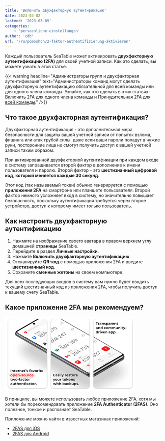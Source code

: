 ```yaml
---
title: 'Включить двухфакторную аутентификацию'
date: 2023-03-02
lastmod: '2023-03-09'
categories:
    - 'persoenliche-einstellungen'
author: 'cdb'
url: '/ru/pomoshch/2-faktor-authentifizierung-aktivieren'
---
```


Каждый пользователь SeaTable может активировать **двухфакторную аутентификацию (2FA)** для своей учетной записи. Как это сделать, вы можете узнать в этой статье.

{{< warning  headline="Администраторы групп и двухфакторная аутентификация"  text="Администраторы команд могут сделать двухфакторную аутентификацию обязательной для всей команды или для одного члена команды. Узнайте, как это сделать в этих статьях: [Включить 2FA для одного члена команды](https://seatable.io/ru/docs/teamverwaltung/zwei-faktor-authentifizierung-fuer-ein-teammitglied-aktivieren/) и [Принудительная 2FA для всей команды](https://seatable.io/ru/docs/teamverwaltung/zwei-faktor-authentifizierung-fuer-das-gesamte-team-erzwingen/)." />}}

## Что такое двухфакторная аутентификация?

Двухфакторная аутентификация - это дополнительная мера безопасности для защиты вашей учетной записи от попыток взлома, фишинга или атак грубой силы: даже если ваши пароли попадут в чужие руки, посторонние лица не смогут получить доступ к вашей учетной записи таким образом.

При активированной двухфакторной аутентификации при каждом входе в систему запрашивается второй фактор в дополнение к имени пользователя и паролю. Второй фактор - это **шестизначный цифровой код, который меняется каждые 30 секунд**.

Этот код (так называемый токен) обычно генерируется с помощью **приложения 2FA** на смартфоне или планшете пользователя. Второй фактор немного усложняет вход в систему, но значительно повышает безопасность, поскольку аутентификация требуется через второе устройство, доступ к которому имеет только пользователь.

## Как настроить двухфакторную аутентификацию

1. Нажмите на изображение своего аватара в правом верхнем углу домашней **страницы** SeaTable.
2. Перейдите в раздел **Личные настройки**.
3. Нажмите **Включить двухфакторную аутентификацию**.
4. Отсканируйте **QR-код** с помощью приложения 2FA и введите **шестизначный код**.
5. Сохраните **сменные жетоны** на своем компьютере.

Для всех последующих входов в систему вам нужно будет вводить текущий шестизначный код из приложения 2FA, чтобы получить доступ к вашему счету SeaTable.

## Какое приложение 2FA мы рекомендуем?

![Двухфакторная аутентификация через приложение надежно защищает ваш вход в систему.](images/2fa-app.png)

В принципе, вы можете использовать любое приложение 2FA, хотя мы хотели бы порекомендовать приложение **2FA Authenticator (2FAS)**. Оно полезное, тонкое и распознает SeaTable.

Приложение можно найти в известных магазинах приложений:

- [2FAS для iOS](https://apps.apple.com/de/app/2fa-authenticator-2fas/id1217793794)
- [2FAS для Android](https://play.google.com/store/apps/details?id=com.twofasapp&hl=en_IN)
